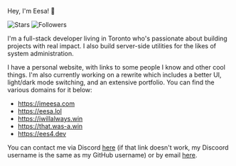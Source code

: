 Hey, I'm Eesa! 👋

![Stars](https://img.shields.io/github/stars/imeesa?style=for-the-badge) ![Followers](https://img.shields.io/github/followers/imeesa?style=for-the-badge)

I'm a full-stack developer living in Toronto who's passionate about building projects with real impact. I also build server-side utilities for the likes of system administration.

I have a personal website, with links to some people I know and other cool things. I'm also currently working on a rewrite which includes a better UI, light/dark mode switching, and an extensive portfolio. You can find the various domains for it below:
- https://imeesa.com
- https://eesa.lol
- https://iwillalways.win
- https://that.was-a.win
- https://ees4.dev

You can contact me via Discord [here](https://discord.com/users/845332948524859412) (if that link doesn't work, my Discoord username is the same as my GitHub username) or by email [here](mailto:eesa@ees4.dev).

<!--
**imeesa/imeesa** is a ✨ _special_ ✨ repository because its `README.md` (this file) appears on your GitHub profile.

Here are some ideas to get you started:

- 🔭 I’m currently working on ...
- 🌱 I’m currently learning ...
- 👯 I’m looking to collaborate on ...
- 🤔 I’m looking for help with ...
- 💬 Ask me about ...
- 📫 How to reach me: ...
- 😄 Pronouns: ...
- ⚡ Fun fact: ...
-->
